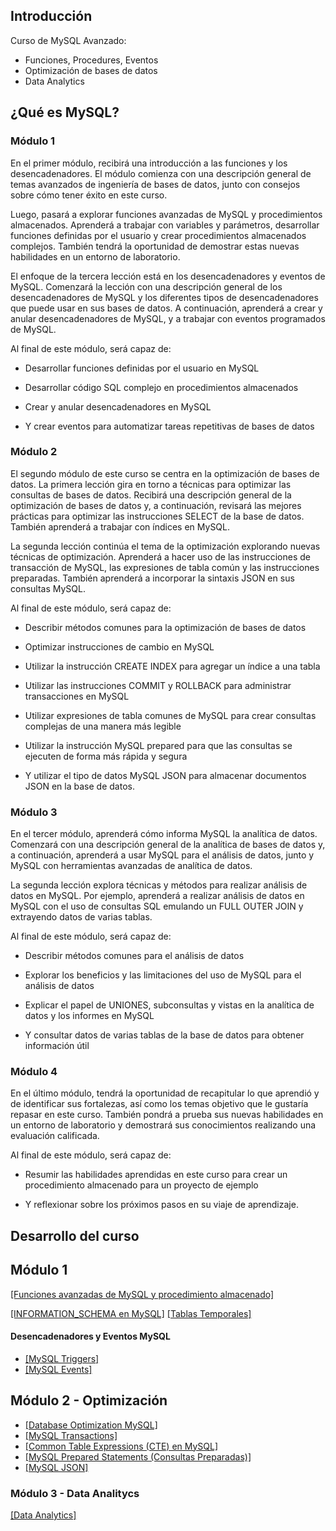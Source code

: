 

## Introducción
Curso de MySQL Avanzado:
- Funciones, Procedures, Eventos
- Optimización de bases de datos
- Data Analytics

## ¿Qué es MySQL?
### Módulo 1

En el primer módulo, recibirá una introducción a las funciones y los desencadenadores. El módulo comienza con una descripción general de temas avanzados de ingeniería de bases de datos, junto con consejos sobre cómo tener éxito en este curso.

Luego, pasará a explorar funciones avanzadas de MySQL y procedimientos almacenados. Aprenderá a trabajar con variables y parámetros, desarrollar funciones definidas por el usuario y crear procedimientos almacenados complejos. También tendrá la oportunidad de demostrar estas nuevas habilidades en un entorno de laboratorio.

El enfoque de la tercera lección está en los desencadenadores y eventos de MySQL. Comenzará la lección con una descripción general de los desencadenadores de MySQL y los diferentes tipos de desencadenadores que puede usar en sus bases de datos. A continuación, aprenderá a crear y anular desencadenadores de MySQL, y a trabajar con eventos programados de MySQL.

Al final de este módulo, será capaz de:

- Desarrollar funciones definidas por el usuario en MySQL
    
- Desarrollar código SQL complejo en procedimientos almacenados
    
- Crear y anular desencadenadores en MySQL
    
- Y crear eventos para automatizar tareas repetitivas de bases de datos
    

### Módulo 2

El segundo módulo de este curso se centra en la optimización de bases de datos. La primera lección gira en torno a técnicas para optimizar las consultas de bases de datos. Recibirá una descripción general de la optimización de bases de datos y, a continuación, revisará las mejores prácticas para optimizar las instrucciones SELECT de la base de datos. También aprenderá a trabajar con índices en MySQL.

La segunda lección continúa el tema de la optimización explorando nuevas técnicas de optimización. Aprenderá a hacer uso de las instrucciones de transacción de MySQL, las expresiones de tabla común y las instrucciones preparadas. También aprenderá a incorporar la sintaxis JSON en sus consultas MySQL.

Al final de este módulo, será capaz de:

- Describir métodos comunes para la optimización de bases de datos
    
- Optimizar instrucciones de cambio en MySQL
    
- Utilizar la instrucción CREATE INDEX para agregar un índice a una tabla
    
- Utilizar las instrucciones COMMIT y ROLLBACK para administrar transacciones en MySQL
    
- Utilizar expresiones de tabla comunes de MySQL para crear consultas complejas de una manera más legible
    
- Utilizar la instrucción MySQL prepared para que las consultas se ejecuten de forma más rápida y segura
    
- Y utilizar el tipo de datos MySQL JSON para almacenar documentos JSON en la base de datos.
    

### Módulo 3

En el tercer módulo, aprenderá cómo informa MySQL la analítica de datos. Comenzará con una descripción general de la analítica de bases de datos y, a continuación, aprenderá a usar MySQL para el análisis de datos, junto y MySQL con herramientas avanzadas de analítica de datos.

La segunda lección explora técnicas y métodos para realizar análisis de datos en MySQL. Por ejemplo, aprenderá a realizar análisis de datos en MySQL con el uso de consultas SQL emulando un FULL OUTER JOIN y extrayendo datos de varias tablas.

Al final de este módulo, será capaz de:

- Describir métodos comunes para el análisis de datos
    
- Explorar los beneficios y las limitaciones del uso de MySQL para el análisis de datos
    
- Explicar el papel de UNIONES, subconsultas y vistas en la analítica de datos y los informes en MySQL
    
- Y consultar datos de varias tablas de la base de datos para obtener información útil
    

### Módulo 4

En el último módulo, tendrá la oportunidad de recapitular lo que aprendió y de identificar sus fortalezas, así como los temas objetivo que le gustaría repasar en este curso. También pondrá a prueba sus nuevas habilidades en un entorno de laboratorio y demostrará sus conocimientos realizando una evaluación calificada.

Al final de este módulo, será capaz de:

- Resumir las habilidades aprendidas en este curso para crear un procedimiento almacenado para un proyecto de ejemplo
    
- Y reflexionar sobre los próximos pasos en su viaje de aprendizaje.

## Desarrollo del curso
## Módulo 1
[[Funciones avanzadas de MySQL y procedimiento almacenado]](Funciones&Procedures.md)

[[INFORMATION_SCHEMA en MySQL]](INFORMATION_SCHEMA%20.md)
[[Tablas Temporales]](TablasTemporales.md)
#### Desencadenadores y Eventos MySQL
- [[MySQL Triggers]](Triggers.md)
- [[MySQL Events]](Events.md)
## Módulo 2 - Optimización
- [[Database Optimization MySQL]](DatabaseOptimizationMySQL.md)
- [[MySQL Transactions]](MySQLTransactions.md)
- [[Common Table Expressions (CTE) en MySQL]](CTE.md)
- [[MySQL Prepared Statements (Consultas Preparadas)]](PreparedStatements.md)
- [[MySQL JSON]](MySQLJSON.md)

### Módulo 3 - Data Analitycs
[[Data Analytics]](DataAnalytics.md)
